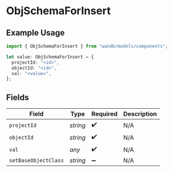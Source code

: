 # ObjSchemaForInsert

## Example Usage

```typescript
import { ObjSchemaForInsert } from "wandb/models/components";

let value: ObjSchemaForInsert = {
  projectId: "<id>",
  objectId: "<id>",
  val: "<value>",
};
```

## Fields

| Field                | Type                 | Required             | Description          |
| -------------------- | -------------------- | -------------------- | -------------------- |
| `projectId`          | *string*             | :heavy_check_mark:   | N/A                  |
| `objectId`           | *string*             | :heavy_check_mark:   | N/A                  |
| `val`                | *any*                | :heavy_check_mark:   | N/A                  |
| `setBaseObjectClass` | *string*             | :heavy_minus_sign:   | N/A                  |